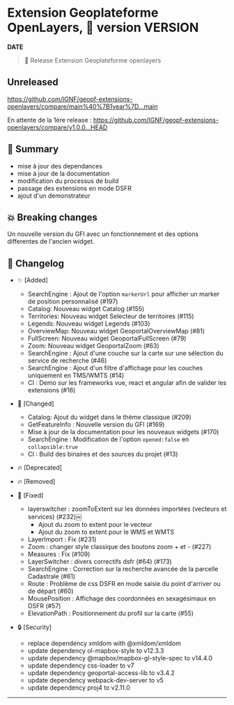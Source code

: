 # Extension Geoplateforme OpenLayers, 🔖 version __VERSION__

__DATE__
> 🚀 Release Extension Geoplateforme openlayers

## Unreleased

<https://github.com/IGNF/geopf-extensions-openlayers/compare/main%40%7B1year%7D...main>

En attente de la 1ère release :
<https://github.com/IGNF/geopf-extensions-openlayers/compare/v1.0.0...HEAD>

## 🎉 Summary

* mise à jour des dependances
* mise à jour de la documentation
* modification du processus de build
* passage des extensions en mode DSFR
* ajout d'un demonstrateur

## 💥 Breaking changes

Un nouvelle version du GFI avec un fonctionnement et des options differentes de l'ancien widget.

## 📖 Changelog

* ✨ [Added]

  * SearchEngine : Ajout de l'option `markerUrl` pour afficher un marker de position personnalisé (#197)
  * Catalog: Nouveau widget Catalog (#155)
  * Territories: Nouveau widget Selecteur de territoires (#115)
  * Legends: Nouveau widget Legends (#103)
  * OverviewMap: Nouveau widget GeoportalOverviewMap (#81)
  * FullScreen: Nouveau widget GeoportalFullScreen (#79)
  * Zoom: Nouveau widget GeoportalZoom (#63)
  * SearchEngine : Ajout d'une couche sur la carte sur une sélection du service de recherche (#46)
  * SearchEngine : Ajout d'un filtre d'affichage pour les couches uniquement en TMS/WMTS (#14)
  * CI : Demo sur les frameworks vue, react et angular afin de valider les extensions (#16)

* 🔨 [Changed]

  * Catalog: Ajout du widget dans le thème classique (#209)
  * GetFeatureInfo : Nouvelle version du GFI (#169)
  * Mise à jour de la documentation pour les nouveaux widgets (#170)
  * SearchEngine : Modification de l'option `opened:false` en `collapsible:true`
  * CI : Build des binaires et des sources du projet (#13)

* 🔥 [Deprecated]

* 🔥 [Removed]

* 🐛 [Fixed]

  * layerswitcher : zoomToExtent sur les données importées (vecteurs et services) (#232)￼
     - Ajout du zoom to extent pour le vecteur
     - Ajout du zoom to extent pour le WMS et WMTS
  * LayerImport : Fix (#231)
  * Zoom : changer style classique des boutons zoom + et - (#227)
  * Measures : Fix (#109)
  * LayerSwitcher : divers correctifs dsfr (#64) (#173)
  * SearchEngine : Correction sur la recherche avancée de la parcelle Cadastrale (#61)
  * Route : Problème de css DSFR en mode saisie du point d'arriver ou de départ (#60)
  * MousePosition : Affichage des coordonnées en sexagésimaux en DSFR (#57)
  * ElevationPath : Positionnement du profil sur la carte (#55)
  
* 🔒 [Security]

  * replace dependency xmldom with @xmldom/xmldom
  * update dependency ol-mapbox-style to v12.3.3
  * update dependency @mapbox/mapbox-gl-style-spec to v14.4.0
  * update dependency css-loader to v7
  * update dependency geoportal-access-lib to v3.4.2
  * update dependency webpack-dev-server to v5
  * update dependency proj4 to v2.11.0

---
